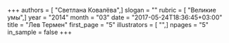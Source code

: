 +++
authors = [ "Светлана Ковалёва",]
slogan = ""
rubric = [ "Великие умы",]
year = "2014"
month = "03"
date = "2017-05-24T18:36:45+03:00"
title = "Лев Термен"
first_page = "5"
illustrators = [ "",]
npages = "5"
in_sample = false
+++
